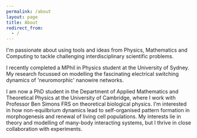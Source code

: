 ```yaml
---
permalink: /about
layout: page
title: About
redirect_from:
  - /
---
```


I'm passionate about using tools and ideas from Physics, Mathematics and Computing to tackle challenging interdisciplinary scientific problems.

I recently completed a MPhil in Physics student at the University of Sydney. My research focussed on modelling the fascinating electrical switching dynamics of 'neuromorphic' nanowire networks.

I am now a PhD student in the Department of Applied Mathematics and Theoretical Physics at the University of Cambridge, where I work with Professor Ben Simons FRS on theoretical biological physics. I'm interested in how non-equilbrium dynamics lead to self-organised pattern formation in morphogenesis and renewal of living cell populations. My interests lie in theory and modelling of many-body interacting systems, but I thrive in close collaboration with experiments.
